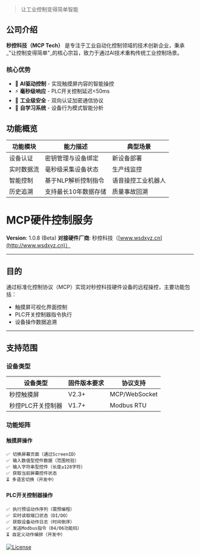 
> 让工业控制变得简单智能

## 公司介绍

**秒控科技（MCP Tech）** 是专注于工业自动化控制领域的技术创新企业，秉承_"让控制变得简单"_的核心宗旨，致力于通过AI技术重构传统工业控制场景。

### 核心优势
- 🚀 **AI驱动控制** - 实现触摸屏内容的智能操控
- ⚡ **毫秒级响应** - PLC开关控制延迟<50ms
- 🔐 **工业级安全** - 双向认证加密通信协议
- 🧠 **自学习系统** - 设备行为模式智能分析

## 功能概览

| 功能模块         | 能力描述                          | 典型场景                 |
|------------------|-----------------------------------|--------------------------|
| 设备认证         | 密钥管理与设备绑定                | 新设备部署               |
| 实时数据流       | 毫秒级采集设备状态                | 生产线监控               |
| 智能控制         | 基于NLP解析控制指令               | 语音操控工业机器人        |
| 历史追溯         | 支持最长10年数据存储             | 质量事故回溯             |


# MCP硬件控制服务
**Version**: 1.0.8 (Beta)
**对接硬件厂商**: 秒控科技（[www.wsdxyz.cn](http://www.wsdxyz.cn)）

---

## 目的
通过标准化控制协议（MCP）实现对秒控科技硬件设备的远程操控，主要功能包括：
- 触摸屏可视化界面控制
- PLC开关控制器指令执行
- 设备操作数据追溯

---

## 支持范围
### 设备类型
| 设备类型           | 固件版本要求  | 协议支持       |
|--------------------|---------------|----------------|
| 秒控触摸屏         | V2.3+         | MCP/WebSocket  |
| 秒控PLC开关控制器  | V1.7+         | Modbus RTU     |

### 功能矩阵
#### 触摸屏操作
```plaintext
✅ 切换屏幕页面（通过ScreenID）
✅ 输入数值型控件数据（范围校验）
✅ 输入字符串型控件（长度≤128字符）
✅ 获取当前屏幕控件状态
⏳ 多语言切换（开发中）
```

#### PLC开关控制器操作
```plaintext
✅ 执行预设动作序列（需预编程）
✅ 实时读取端口状态（DI/DO）
✅ 获取设备动作日志（时间倒序）
✅ 发送Modbus指令（04/06功能码）
⏳ 自定义动作编排（开发中）
```

[![License](https://img.shields.io/badge/license-MIT-blue.svg)](https://opensource.org/licenses/MIT)


